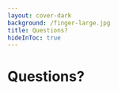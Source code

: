 ```yaml
---
layout: cover-dark
background: /finger-large.jpg
title: Questions?
hideInToc: true
---
```


<!-- issue in theme. See: https://github.com/xebia/presentation-templates/issues/12 -->
<h1 class="h-auto!">Questions?</h1>